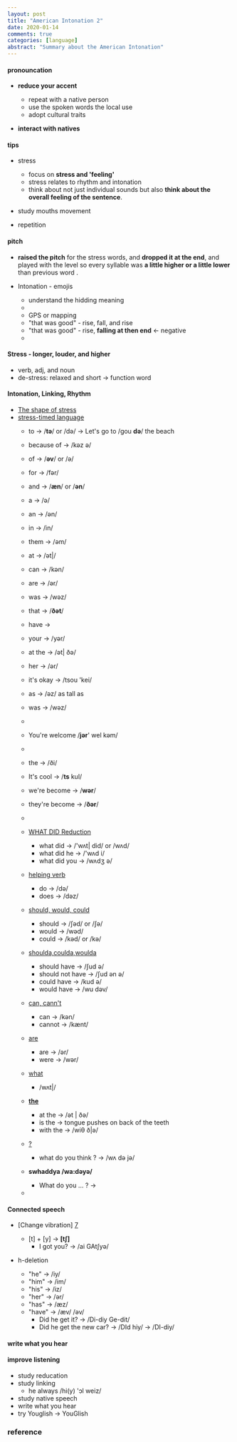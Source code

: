 ```yaml
---
layout: post
title: "American Intonation 2"
date: 2020-01-14
comments: true
categories: [language]
abstract: "Summary about the American Intonation" 
---
```



#### pronouncation  

*  **reduce your accent**    
   - repeat with a native person  
   - use the spoken words the local use  
   - adopt cultural traits    

* **interact with natives**   


#### tips  
* stress 
  - focus on **stress and 'feeling'**   
  - stress relates to rhythm and intonation    
  - think about not just individual sounds but also
  **think about the overall feeling of the sentence**.   

* study mouths movement  
* repetition   

#### pitch 
* **raised the pitch** for the stress words, and **dropped it at the end**, and played with the level so every syllable was **a little higher or a little lower** than previous word . 

* Intonation - emojis 
  - understand the hidding meaning 
  - 
  - GPS or mapping 
  - "that was good" - rise, fall, and rise 
  - "that was good" - rise, **falling at then end** <- negative 
  - 


#### Stress - longer, louder, and higher 
* verb, adj, and noun 
* de-stress: relaxed and short -> function word

#### Intonation, Linking, Rhythm
* [The shape of stress](http://rachelsenglish.com/stress-syllable-shape-stress/)
* [stress-timed language](http://rachelsenglish.com/english-stress-timed-language/)
  - to -> /**tə**/ or /də/ -> Let's go to /gou **də**/ the beach   
  - because of ->  /kəz ə/  
  - of -> /**əv**/ or /ə/  
  - for -> /fər/
  - and ->  /**æn**/ or /**ən**/  
  - a -> /ə/    
  - an -> /ən/  
  - in -> /in/  

  - them -> /əm/  
  - at -> /ət|/  
  - can -> /kən/  
  - are -> /ər/   
  - was -> /wəz/  
  - that -> /**ðət**/  
  - have ->  
  - your -> /yər/  
  - at the -> /ət| ðə/  
  - her -> /ər/  
  - it's okay -> /tsou 'kei/  
  - as -> /əz/ as tall as  
  - was -> /wəz/   
  -  
  - You're welcome /**jər**' wel kəm/  
  - 
  - the -> /ði/  
  - It's cool -> /**ts** kul/   
  - we're become -> /**wər**/   
  - they're become -> /**ðər**/  
  - 
  - [WHAT DID Reduction](http://rachelsenglish.com/reduction-2/)
     + what did -> /'wʌt| did/ or /wʌd/
     + what did he -> /'wʌd i/
     + what did you -> /wʌdʒ ə/
  - [helping verb](http://rachelsenglish.com/reduction/)
     + do -> /də/
     + does -> /dəz/
  - [should, would, could](http://rachelsenglish.com/pronounce-reduce-link/)
     + should -> /∫əd/ or /∫ə/
     + would -> /wəd/
     + could -> /kəd/ or /kə/
  - [shoulda,coulda,woulda ](http://rachelsenglish.com/shoulda-woulda-coulda/)
     + should have -> /∫ud ə/
     + should not have -> /∫ud ən ə/
     + could have -> /kud ə/
     + would have -> /wu dəv/
  - [can, cann't](http://rachelsenglish.com/pronounce-can-vs-cant/)
     + can -> /kən/
     + cannot -> /kænt/
  - [are]()
     + are -> /ər/
     + were -> /wər/
  - [what](http://rachelsenglish.com/ways-to-say-what/)
     + /wʌt|/

  - **[the](http://rachelsenglish.com/english-phrases-with-the/)**
     + at the -> /ət | ðə/
     + is the -> tongue pushes on back of the teeth
     + with the -> /wiθ ð|ə/

  - [?]()
     + what do you think ? -> /wʌ də jə/  

  - **swhaddya /wa:dəyə/**
     + What do you ... ? -> 
  - 


#### Connected speech 
* [Change vibration] [7]
  - [t] + [y] -> **[t∫]**
     + I got you? -> /ai GAt∫yə/

* h-deletion
  - "he" -> /iy/
  - "him" -> /im/
  - "his" -> /iz/
  - "her" -> /ər/
  - "has" -> /æz/
  - "have" -> /æv/ /əv/
     + Did he get it? -> /Di-diy Ge-dit/
     + Did he get the new car? -> /DId hiy/ -> /DI-diy/


#### write what you hear


#### improve listening
  - study reducation
  - study linking
    + he always /hi(y) 'ɔl weiz/
  - study native speech
  - write what you hear
  - try Youglish -> YouGlish  



### reference
[1]: "https://learningenglish.voanews.com/a/improve-your-english-pronunciation-shadowing-others/3339007.html" "Improve Your Pronunciation By 'Shadowing' Others"
[2]: "http://rachelsenglish.com/video-categories/#consonants" "Intonation"
[3]: "http://englishspeaklikenative.com/resources/common-pronunciation-problems/chinese-pronunciation-problems/#error4" "CHINESE PRONUNCIATION PROBLEMS IN ENGLISH"
[4]: "http://www.weibo.com/ttarticle/p/show?id=2309404005596264270260" "英语口语"
[5]: "http://tw.blog.voicetube.com/archives/12275" "斷句和語調"
[6]: "http://www.bilibili.com/video/av2681140/index_13.html" "Intonation"
[7]: "https://www.youtube.com/watch?v=OTZV3zHohdc" "vibration-change"
